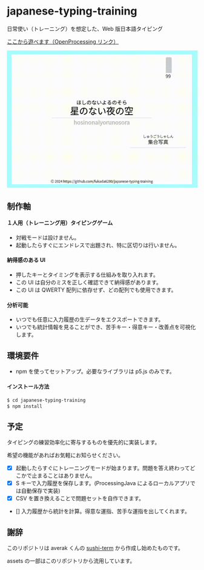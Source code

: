 # japanese-typing-training

日常使い（トレーニング）を想定した、Web 版日本語タイピング

[ここから遊べます（OpenProcessing リンク）](https://openprocessing.org/sketch/2335458)

![image](/assets/image.gif)

## 制作軸

#### １人用（トレーニング用）タイピングゲーム

-   対戦モードは設けません。
-   起動したらすぐにエンドレスで出題され、特に区切りは行いません。

#### 納得感のある UI

-   押したキーとタイミングを表示する仕組みを取り入れます。
-   この UI は自分のミスを正しく確認できて納得感があります。
-   この UI は QWERTY 配列に依存せず、どの配列でも使用できます。

#### 分析可能

-   いつでも任意に入力履歴の生データをエクスポートできます。
-   いつでも統計情報を見ることができ、苦手キー・得意キー・改善点を可視化します。

## 環境要件

-   npm を使ってセットアップ。必要なライブラリは p5.js のみです。

#### インストール方法

```
$ cd japanese-typing-training
$ npm install
```

## 予定

タイピングの練習効率化に寄与するものを優先的に実装します。

希望の機能があればお気軽にお知らせください。

-   [x] 起動したらすぐにトレーニングモードが始まります。問題を答え終わってどこかで止まることはありません。
-   [x] S キーで入力履歴を保存します。(ProcessingJava によるローカルアプリでは自動保存で実装)
-   [x] CSV を置き換えることで問題セットを自作できます。
-   [] 入力履歴から統計を計算。得意な運指、苦手な運指を出してくれます。

## 謝辞

このリポジトリは averak くんの [sushi-term](https://github.com/averak/sushi-term) から作成し始めたものです。

assets の一部はこのリポジトリから流用しています。
